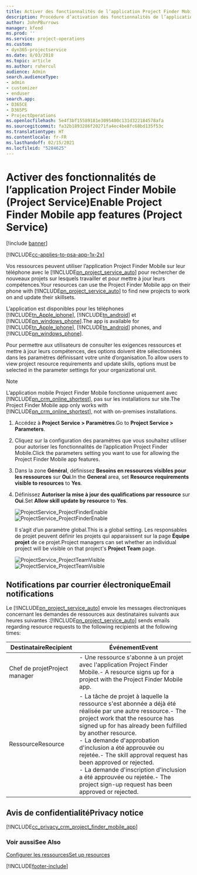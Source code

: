 ```yaml
---
title: Activer des fonctionnalités de l’application Project Finder Mobile
description: Procédure d’activation des fonctionnalités de l’application Project Finder Mobile pour Project Service
author: JohnPBurrows
manager: kfend
ms.prod: ''
ms.service: project-operations
ms.custom:
- dyn365-projectservice
ms.date: 8/03/2018
ms.topic: article
ms.author: ruhercul
audience: Admin
search.audienceType:
- admin
- customizer
- enduser
search.app:
- D365CE
- D365PS
- ProjectOperations
ms.openlocfilehash: 5e4f3bf15589181e3095400c131d322184578afa
ms.sourcegitcommit: fa32b1893286f20271fa4ec4be8fc68bd135f53c
ms.translationtype: HT
ms.contentlocale: fr-FR
ms.lasthandoff: 02/15/2021
ms.locfileid: "5284625"
---
```

# <a name="enable-project-finder-mobile-app-features-project-service"></a><span data-ttu-id="c79a7-103">Activer des fonctionnalités de l’application Project Finder Mobile (Project Service)</span><span class="sxs-lookup"><span data-stu-id="c79a7-103">Enable Project Finder Mobile app features (Project Service)</span></span>

[!include [banner](../includes/psa-now-project-operations.md)]

[!INCLUDE[cc-applies-to-psa-app-1x-2x](../includes/cc-applies-to-psa-app-1x-2x.md)]

<span data-ttu-id="c79a7-104">Vos ressources peuvent utiliser l’application Project Finder Mobile sur leur téléphone avec le [!INCLUDE[pn_project_service_auto](../includes/pn-project-service-auto.md)] pour rechercher de nouveaux projets sur lesquels travailler et pour mettre à jour leurs compétences.</span><span class="sxs-lookup"><span data-stu-id="c79a7-104">Your resources can use the Project Finder Mobile app on their phone with [!INCLUDE[pn_project_service_auto](../includes/pn-project-service-auto.md)] to find new projects to work on and update their skillsets.</span></span>  
  
 <span data-ttu-id="c79a7-105">L’application est disponibles pour les téléphones [!INCLUDE[tn_Apple_iphone](../includes/tn-apple-iphone.md)], [!INCLUDE[tn_android](../includes/tn-android.md)] et [!INCLUDE[pn_windows_phone](../includes/pn-windows-phone.md)].</span><span class="sxs-lookup"><span data-stu-id="c79a7-105">The app is available for [!INCLUDE[tn_Apple_iphone](../includes/tn-apple-iphone.md)], [!INCLUDE[tn_android](../includes/tn-android.md)] phones, and [!INCLUDE[pn_windows_phone](../includes/pn-windows-phone.md)].</span></span>  
    
 <span data-ttu-id="c79a7-106">Pour permettre aux utilisateurs de consulter les exigences ressources et mettre à jour leurs compétences, des options doivent être sélectionnées dans les paramètres définissant votre unité d’organisation.</span><span class="sxs-lookup"><span data-stu-id="c79a7-106">To allow users to view project resource requirements and update skills, options must be selected in the parameter settings for your organizational unit.</span></span>
  
> [!NOTE]
>  <span data-ttu-id="c79a7-107">L’application mobile Project Finder Mobile fonctionne uniquement avec [!INCLUDE[pn_crm_online_shortest](../includes/pn-crm-online-shortest.md)], pas sur les installations sur site.</span><span class="sxs-lookup"><span data-stu-id="c79a7-107">The Project Finder Mobile app only works with [!INCLUDE[pn_crm_online_shortest](../includes/pn-crm-online-shortest.md)], not with on-premises installations.</span></span>  
  
1. <span data-ttu-id="c79a7-108">Accédez à **Project Service > Paramètres**.</span><span class="sxs-lookup"><span data-stu-id="c79a7-108">Go to **Project Service > Parameters**.</span></span>  
  
2. <span data-ttu-id="c79a7-109">Cliquez sur la configuration des paramètres que vous souhaitez utiliser pour autoriser les fonctionnalités de l’application Project Finder Mobile.</span><span class="sxs-lookup"><span data-stu-id="c79a7-109">Click the parameters setting you want to use for allowing the Project Finder Mobile app features.</span></span>  
  
3. <span data-ttu-id="c79a7-110">Dans la zone **Général**, définissez **Besoins en ressources visibles pour les ressources** sur **Oui**.</span><span class="sxs-lookup"><span data-stu-id="c79a7-110">In the **General** area, set **Resource requirements visible to resources** to **Yes**.</span></span>  
  
4. <span data-ttu-id="c79a7-111">Définissez **Autoriser la mise à jour des qualifications par ressource** sur **Oui**.</span><span class="sxs-lookup"><span data-stu-id="c79a7-111">Set **Allow skill update by resource** to **Yes**.</span></span>  
  
   <span data-ttu-id="c79a7-112">![ProjectService_ProjectFinderEnable](../psa/media/project-service-project-finder-enable.png "ProjectService_ProjectFinderEnable")</span><span class="sxs-lookup"><span data-stu-id="c79a7-112">![ProjectService_ProjectFinderEnable](../psa/media/project-service-project-finder-enable.png "ProjectService_ProjectFinderEnable")</span></span>  
  
   <span data-ttu-id="c79a7-113">Il s’agit d’un paramètre global.</span><span class="sxs-lookup"><span data-stu-id="c79a7-113">This is a global setting.</span></span> <span data-ttu-id="c79a7-114">Les responsables de projet peuvent définir les projets qui apparaissent sur la page **Équipe projet** de ce projet.</span><span class="sxs-lookup"><span data-stu-id="c79a7-114">Project managers can set whether an individual project will be visible on that project's **Project Team** page.</span></span>  
  
   <span data-ttu-id="c79a7-115">![ProjectService_ProjectTeamVisible](../psa/media/project-service-project-team-visible.png "ProjectService_ProjectTeamVisible")</span><span class="sxs-lookup"><span data-stu-id="c79a7-115">![ProjectService_ProjectTeamVisible](../psa/media/project-service-project-team-visible.png "ProjectService_ProjectTeamVisible")</span></span>  
  
## <a name="email-notifications"></a><span data-ttu-id="c79a7-116">Notifications par courrier électronique</span><span class="sxs-lookup"><span data-stu-id="c79a7-116">Email notifications</span></span>  
 <span data-ttu-id="c79a7-117">Le [!INCLUDE[pn_project_service_auto](../includes/pn-project-service-auto.md)] envoie les messages électroniques concernant les demandes de ressources aux destinataires suivants aux heures suivantes :</span><span class="sxs-lookup"><span data-stu-id="c79a7-117">[!INCLUDE[pn_project_service_auto](../includes/pn-project-service-auto.md)] sends emails regarding resource requests to the following recipients at the following times:</span></span>  
  
|<span data-ttu-id="c79a7-118">Destinataire</span><span class="sxs-lookup"><span data-stu-id="c79a7-118">Recipient</span></span>|<span data-ttu-id="c79a7-119">Événement</span><span class="sxs-lookup"><span data-stu-id="c79a7-119">Event</span></span>|  
|---------------|-----------|  
|<span data-ttu-id="c79a7-120">Chef de projet</span><span class="sxs-lookup"><span data-stu-id="c79a7-120">Project manager</span></span>|<span data-ttu-id="c79a7-121">- Une ressource s'abonne à un projet avec l'application Project Finder Mobile.</span><span class="sxs-lookup"><span data-stu-id="c79a7-121">- A resource signs up for a project with the Project Finder Mobile app.</span></span>|  
|<span data-ttu-id="c79a7-122">Ressource</span><span class="sxs-lookup"><span data-stu-id="c79a7-122">Resource</span></span>|<span data-ttu-id="c79a7-123">- La tâche de projet à laquelle la ressource s'est abonnée a déjà été réalisée par une autre ressource.</span><span class="sxs-lookup"><span data-stu-id="c79a7-123">- The project work that the resource has signed up for has already been fulfilled by another resource.</span></span><br /><span data-ttu-id="c79a7-124">- La demande d'approbation d'inclusion a été approuvée ou rejetée.</span><span class="sxs-lookup"><span data-stu-id="c79a7-124">- The skill approval request has been approved or rejected.</span></span><br /><span data-ttu-id="c79a7-125">- La demande d'inscription d'inclusion a été approuvée ou rejetée.</span><span class="sxs-lookup"><span data-stu-id="c79a7-125">- The project sign-up request has been approved or rejected.</span></span>|  
  
## <a name="privacy-notice"></a><span data-ttu-id="c79a7-126">Avis de confidentialité</span><span class="sxs-lookup"><span data-stu-id="c79a7-126">Privacy notice</span></span>  
 [!INCLUDE[cc_privacy_crm_project_finder_mobile_app](../includes/cc-privacy-crm-project-finder-mobile-app.md)]  
  
### <a name="see-also"></a><span data-ttu-id="c79a7-127">Voir aussi</span><span class="sxs-lookup"><span data-stu-id="c79a7-127">See Also</span></span>  
 [<span data-ttu-id="c79a7-128">Configurer les ressources</span><span class="sxs-lookup"><span data-stu-id="c79a7-128">Set up resources</span></span>](../psa/set-up-resources.md)


[!INCLUDE[footer-include](../includes/footer-banner.md)]